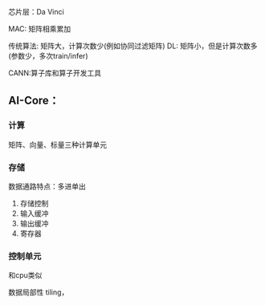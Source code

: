 芯片层：Da Vinci

MAC: 矩阵相乘累加

传统算法: 矩阵大，计算次数少(例如协同过滤矩阵)
DL: 矩阵小，但是计算次数多(参数少，多次train/infer)

CANN:算子库和算子开发工具

## AI-Core：

### 计算
矩阵、向量、标量三种计算单元

### 存储
数据通路特点：多进单出

1. 存储控制
2. 输入缓冲
3. 输出缓冲
4. 寄存器

### 控制单元
和cpu类似



数据局部性 
tiling，
